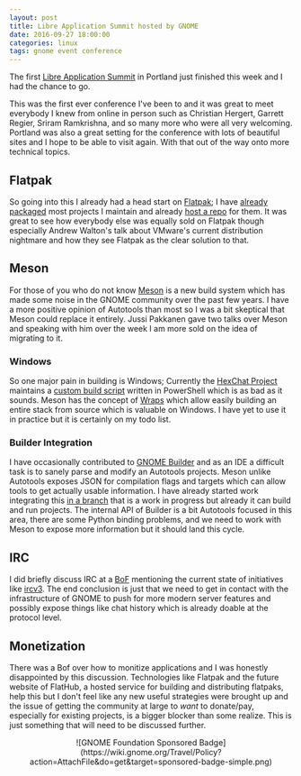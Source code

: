 ```yaml
---
layout: post
title: Libre Application Summit hosted by GNOME
date: 2016-09-27 18:00:00
categories: linux
tags: gnome event conference
---
```


The first [Libre Application Summit](http://las.gnome.org/) in Portland just finished this week and I had the chance to go.

<!--more-->

This was the first ever conference I've been to and it was great to meet everybody I knew from online in person
such as Christian Hergert, Garrett Regier, Sriram Ramkrishna, and so many more who were all very welcoming.
Portland was also a great setting for the conference with lots of beautiful sites and I hope to be able to visit
again. With that out of the way onto more technical topics.

## Flatpak

So going into this I already had a head start on [Flatpak](http://flatpak.org/); I have [already packaged](https://github.com/TingPing/flatpak-packages)
most projects I maintain and already [host a repo](https://dl.tingping.se/flatpak/) for them. It was great to see how
everybody else was equally sold on Flatpak though especially Andrew Walton's talk about VMware's current distribution
nightmare and how they see Flatpak as the clear solution to that.

## Meson

For those of you who do not know [Meson](https://github.com/mesonbuild/meson) is a new build system which has made some noise
in the GNOME community over the past few years. I have a more positive opinion of Autotools than most so I was a bit skeptical
that Meson could replace it entirely. Jussi Pakkanen gave two talks over Meson and speaking with him over the week I am more
sold on the idea of migrating to it.

### Windows

So one major pain in building is Windows; Currently the [HexChat Project](https://hexchat.github.io) maintains a [custom build
script](https://github.com/hexchat/gtk-win32) written in PowerShell which is as bad as it sounds. Meson has the concept of [Wraps](https://github.com/mesonbuild/meson/wiki/Wrap-dependency-system-manual)
which allow easily building an entire stack from source which is valuable on Windows. I have yet to use it in practice but it
is certainly on my todo list.

### Builder Integration

I have occasionally contributed to [GNOME Builder](https://wiki.gnome.org/Apps/Builder) and as an IDE a difficult task is to
sanely parse and modify an Autotools projects. Meson unlike Autotools exposes JSON for compilation flags and targets which
can allow tools to get actually usable information. I have already started work integrating this [in a branch](https://git.gnome.org/browse/gnome-builder/log/?h=wip/tingping/meson)
that is a work in progress but already it can build and run projects. The internal API of Builder is a bit Autotools
focused in this area, there are some Python binding problems, and we need to work with Meson to expose more information
but it should land this cycle.

## IRC

I did briefly discuss IRC at a [BoF](https://en.wikipedia.org/wiki/Birds_of_a_feather_(computing)) mentioning the current state
of initiatives like [ircv3](http://ircv3.net). The end conclusion is just that we need to get in contact with the infrastructure
of GNOME to push for more modern server features and possibly expose things like chat history which is already doable at the
protocol level.

## Monetization

There was a Bof over how to monitize applications and I was honestly disappointed by this discussion. Technologies like Flatpak
and the future website of FlatHub, a hosted service for building and distributing flatpaks, help this but I don't feel like any new
useful strategies were brought up and the issue of getting the community at large to *want* to donate/pay, especially for existing
projects, is a bigger blocker than some realize. This is just something that will need to be discussed further.

<div style="text-align:center" markdown="1">
![GNOME Foundation Sponsored Badge](https://wiki.gnome.org/Travel/Policy?action=AttachFile&do=get&target=sponsored-badge-simple.png)
</div>
